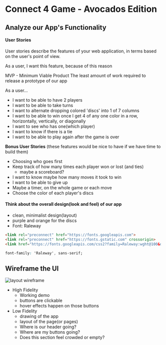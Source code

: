 # Connect 4 Game - Avocados Edition

## Analyze our App's Functionality

#### User Stories

User stories describe the features of your web application, in terms based on the user's point of view. 

As a user, I want this feature, because of this reason

MVP - Minimum Viable Product
The least amount of work required to release a prototype of our app

As a user...
- I want to be able to have 2 players
- I want to be able to take turns
- I want to alternate dropping colored 'discs' into 1 of 7 columns
- I want to be able to win once I get 4 of any one color in a row, horizontally, vertically, or diagonally
- I want to see who has one(which player)
- I want to know if there is a tie
- I want to be able to play again after the game is over

**Bonus User Stories**
(these features would be nice to have if we have time to build them)
- Choosing who goes first
- Keep track of how many times each player won or lost (and ties)
  - maybe a scoreboard?
- I want to know maybe how many moves it took to win
- I want to be able to give up
- Maybe a timer, on the whole game or each move
- Choose the color of each player's discs

#### Think about the overall design(look and feel) of our app

- clean, minimalist design(layout)
- purple and orange for the discs
- Font: Raleway
```html
<link rel="preconnect" href="https://fonts.googleapis.com">
<link rel="preconnect" href="https://fonts.gstatic.com" crossorigin>
<link href="https://fonts.googleapis.com/css2?family=Raleway:wght@100&display=swap" rel="stylesheet">
```
```css
font-family: 'Raleway', sans-serif;
```

## Wireframe the UI

![layout wireframe](https://i.imgur.com/suIQoiw.png)

- High Fidelity
  - Working demo
  - buttons are clickable
  - hover effects happen on those buttons
- Low Fidelity
  - drawing of the app
  - layout of the page(or pages)
  - Where is our header going?
  - Where are my buttons going?
  - Does this section feel crowded or empty?